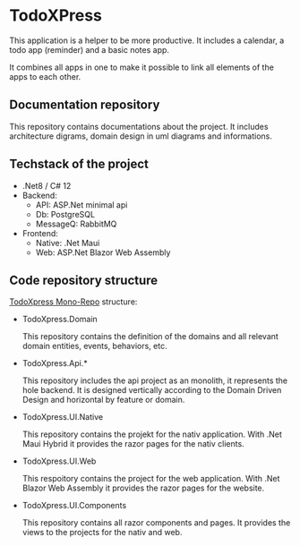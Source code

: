 # TodoXPress

This application is a helper to be more productive. It includes a calendar, a todo app (reminder) and a basic notes app.

It combines all apps in one to make it possible to link all elements of the apps to each other.

## Documentation repository

This repository contains documentations about the project. It includes architecture digrams, domain design in uml diagrams and informations.

## Techstack of the project

- .Net8 / C# 12
- Backend:
  - API: ASP.Net minimal api
  - Db: PostgreSQL
  - MessageQ: RabbitMQ
- Frontend:
  - Native: .Net Maui
  - Web: ASP.Net Blazor Web Assembly

## Code repository structure
[TodoXpress Mono-Repo](https://github.com/TodoXpress/TodoXpress) structure:

- TodoXpress.Domain

  This repository contains the definition of the domains and all relevant
  domain entities, events, behaviors, etc.

- TodoXpress.Api.*

  This repository includes the api project as an monolith, it represents the
  hole backend. It is designed vertically according to the Domain Driven Design and horizontal by feature or domain.

- TodoXpress.UI.Native

  This repository contains the projekt for the nativ application. With .Net Maui Hybrid it provides the razor pages for the nativ clients.

- TodoXpress.UI.Web

  This respoitory contains the project for the web application. With .Net Blazor Web Assembly it provides the razor pages for the website.

- TodoXpress.UI.Components

  This repository contains all razor components and pages. It provides the views to the projects for the nativ and web.
